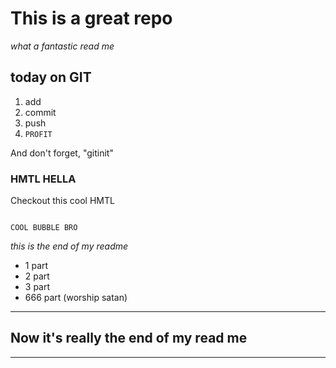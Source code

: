 # This is a great repo
_what a fantastic read me_ 
## **today on GIT**
1. add
2. commit 
3. push
4. `PROFIT`

And don't forget, "gitinit"

### HMTL HELLA 

Checkout this cool HMTL 

```

COOL BUBBLE BRO

```

_this is the end of my readme_

* 1 part
* 2 part
* 3 part 
* 666 part (worship satan)
____
## Now it's really the end of my read me 
____

